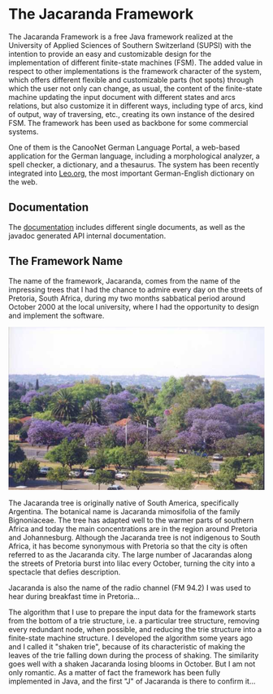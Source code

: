 The Jacaranda Framework
============

The Jacaranda Framework is a free Java framework realized at the University of Applied Sciences of Southern Switzerland (SUPSI) with the intention to provide an easy and customizable design for the implementation of different finite-state machines (FSM). 
The added value in respect to other implementations is the framework character of the system, which offers different flexible and customizable parts (hot spots) through which the user not only can change, as usual, the content of the finite-state machine updating the input document with different states and arcs relations, but also customize it in different ways, including type of arcs, kind of output, way of traversing, etc., creating its own instance of the desired FSM. The framework has been used as backbone for some commercial systems. 

One of them is the CanooNet German Language Portal, a web-based application for the German language, including a morphological analyzer, a spell checker, a dictionary, and a thesaurus. The system has been recently integrated into [Leo.org](https://dict.leo.org/pages/about/ende/canoonet_de.html), the most important German-English dictionary on the web. 

## Documentation

The [documentation](https://people.dti.supsi.ch/~sandro.pedrazzini/jacaranda/index.html) includes different single documents, as well as the javadoc generated API internal documentation. 

                           
## The Framework Name

The name of the framework, Jacaranda, comes from the name of the impressing trees that I had the chance to admire every day on the streets of Pretoria, South Africa, during my two months sabbatical period around October 2000 at the local university, where I had the opportunity to design and implement the software.
    
![alt text](./documentation/show/images/overview.JPEG "Overview")

The Jacaranda tree is originally native of South America, specifically Argentina. The botanical name is Jacaranda mimosifolia of the family Bignoniaceae. The tree has adapted well to the warmer parts of southern Africa and today the main concentrations are in the region around Pretoria and Johannesburg.
Although the Jacaranda tree is not indigenous to South Africa, it has become synonymous with Pretoria so that the city is often referred to as the Jacaranda city. The large number of Jacarandas along the streets of Pretoria burst into lilac every October, turning the city into a spectacle that defies description.

Jacaranda is also the name of the radio channel (FM 94.2) I was used to hear during breakfast time in Pretoria...

The algorithm that I use to prepare the input data for the framework starts from the bottom of a trie structure, i.e. a particular tree structure, removing every redundant node, when possible, and reducing the trie structure into a finite-state machine structure. I developed the algorithm some years ago and I called it "shaken trie", because of its characteristic of making the leaves of the trie falling down during the process of shaking. The similarity goes well with a shaken Jacaranda losing blooms in October.
But I am not only romantic. As a matter of fact the framework has been fully implemented in Java, and the first "J" of Jacaranda is there to confirm it...
